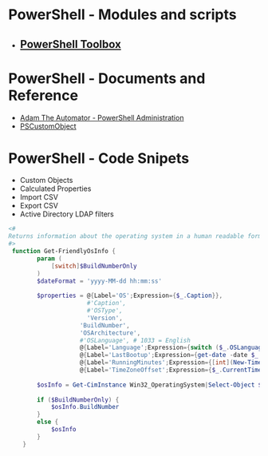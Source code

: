 # PowerShell - Modules and scripts
- ## [PowerShell Toolbox](https://github.com/cfpaquet/netpaq/projects/1)


# PowerShell - Documents and Reference
- [Adam The Automator - PowerShell Administration](https://adamtheautomator.com/tag/powershell-administration/)
- [PSCustomObject](https://pscustomobject.github.io/)

# PowerShell - Code Snipets

- Custom Objects
- Calculated Properties
- Import CSV
- Export CSV
- Active Directory LDAP filters
```powershell
<#
Returns information about the operating system in a human readable format
#>
 function Get-FriendlyOsInfo {
        param (
            [switch]$BuildNumberOnly
        )
        $dateFormat = 'yyyy-MM-dd hh:mm:ss'
    
        $properties = @{Label='OS';Expression={$_.Caption}},
                      #'Caption',
                      #'OSType',
                      'Version',
                    'BuildNumber',
                    'OSArchitecture',
                    #'OSLanguage', # 1033 = English
                    @{Label='Language';Expression={switch ($_.OSLanguage) { {$_ -in 1033, 4105} { 'English' }; 3084 {'French'}; Default {$_} } } },
                    @{Label='LastBootup';Expression={get-date -date $_.LastBootupTime -Format $dateFormat}},
                    @{Label='RunningMinutes';Expression={[int](New-TimeSpan -Start $_.LastBootupTime).TotalMinutes}},
                    @{Label='TimeZoneOffset';Expression={$_.CurrentTimeZone/60}}
    
        $osInfo = Get-CimInstance Win32_OperatingSystem|Select-Object $properties
    
        if ($BuildNumberOnly) {
            $osInfo.BuildNumber
        }
        else {
            $osInfo
        }
    }
```
